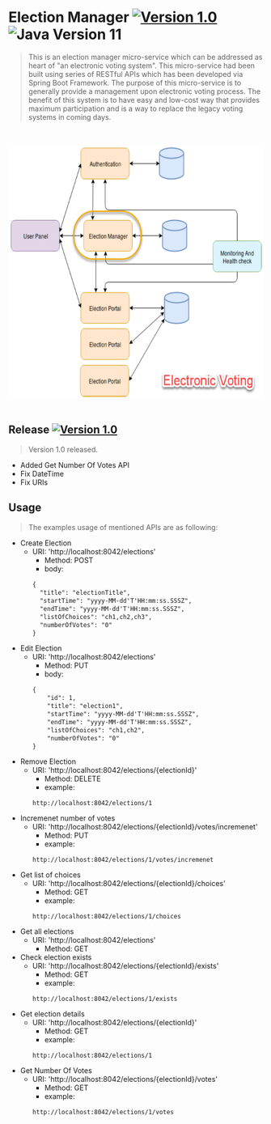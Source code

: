 # Election Manager [![Version 1.0](https://img.shields.io/badge/version-1.0-brightgreen.svg?style=flat)](https://github.com/m-hafez/Electronic-Voting/releases/latest) ![Java Version 11](https://img.shields.io/badge/Java%20Version-11-blue.svg?style=flat&logo=java)
> This is an election manager micro-service which can be addressed as heart of "an electronic voting system". This micro-service had been built using series of RESTful APIs which has been developed via Spring Boot Framework. The purpose of this micro-service is to generally provide a management upon electronic voting process. The benefit of this system is to have easy and low-cost way that provides maximum participation and is a way to replace the legacy voting systems in coming days.

<p align="center">
    <br><br>
  <img width="600" height="500" src="https://raw.githubusercontent.com/m-hafez/Election-Manager/master/ElectronicVoting.png?token=AG53RGUTA7VCBWW62GNS6PS42MQ5G">
    <br><br>
</p>

## Release [![Version 1.0](https://img.shields.io/badge/Release%20Version-1.0-brightgreen.svg?style=flat)](https://github.com/m-hafez/Electronic-Voting/releases/latest)
> Version 1.0 released. 
- Added Get Number Of Votes API 
- Fix DateTime
- Fix URIs
 
## Usage
> The examples usage of mentioned APIs are as following:
- Create Election
  - URI: 'http://localhost:8042/elections'
    - Method: POST
    - body:
    ```
    {
      "title": "electionTitle",
      "startTime": "yyyy-MM-dd'T'HH:mm:ss.SSSZ",
      "endTime": "yyyy-MM-dd'T'HH:mm:ss.SSSZ",
      "listOfChoices": "ch1,ch2,ch3",
      "numberOfVotes": "0"
    }
    ```
- Edit Election
  - URI: 'http://localhost:8042/elections'
    - Method: PUT
    - body:
    ```
    {
        "id": 1,
        "title": "election1",
        "startTime": "yyyy-MM-dd'T'HH:mm:ss.SSSZ",
        "endTime": "yyyy-MM-dd'T'HH:mm:ss.SSSZ",
        "listOfChoices": "ch1,ch2",
        "numberOfVotes": "0"
    }
    ```
- Remove Election
  - URI: 'http://localhost:8042/elections/{electionId}'
    - Method: DELETE
    - example:
    ```
    http://localhost:8042/elections/1
    ``` 
- Incremenet number of votes
  - URI: 'http://localhost:8042/elections/{electionId}/votes/incremenet'
    - Method: PUT
    - example:
    ```
    http://localhost:8042/elections/1/votes/incremenet
    ```
- Get list of choices
  - URI: 'http://localhost:8042/elections/{electionId}/choices'
    - Method: GET
    - example:
    ```
    http://localhost:8042/elections/1/choices
    ```
- Get all elections
  - URI: 'http://localhost:8042/elections'
    - Method: GET
- Check election exists
  - URI: 'http://localhost:8042/elections/{electionId}/exists'
    - Method: GET
    - example:
    ```
    http://localhost:8042/elections/1/exists
    ```
- Get election details
  - URI: 'http://localhost:8042/elections/{electionId}'
    - Method: GET
    - example:
    ```
    http://localhost:8042/elections/1
    ```
- Get Number Of Votes
  - URI: 'http://localhost:8042/elections/{electionId}/votes'
    - Method: GET
    - example:
    ```
    http://localhost:8042/elections/1/votes
    ```

